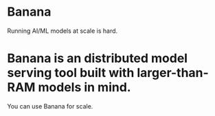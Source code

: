 # Banana

Running AI/ML models at scale is hard. 

# Banana is an distributed model serving tool built with larger-than-RAM models in mind.

You can use Banana for scale.
